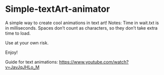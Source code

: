 # Simple-textArt-animator


A simple way to create cool animations in text art!
Notes:
Time in wait.txt is in milliseconds.
Spaces don’t count as characters, so they don’t take extra time to load.

Use at your own risk.

Enjoy!

Guide for text animations:
https://www.youtube.com/watch?v=JavJqJHLo_M
